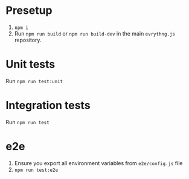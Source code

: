 # Presetup

1. `npm i`
2. Run `npm run build` or `npm run build-dev` in the main `evrythng.js` repository.

# Unit tests

Run `npm run test:unit`

# Integration tests

Run `npm run test`

# e2e

1. Ensure you export all environment variables from `e2e/config.js` file
2. `npm run test:e2e`
